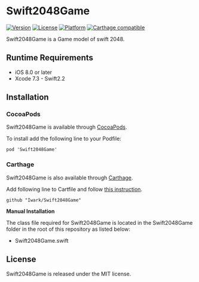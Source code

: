 # Swift2048Game

[![Version](https://img.shields.io/cocoapods/v/Swift2048Game.svg?style=flat)](http://cocoapods.org/pods/Swift2048Game)
[![License](https://img.shields.io/cocoapods/l/Swift2048Game.svg?style=flat)](http://cocoapods.org/pods/Swift2048Game)
[![Platform](https://img.shields.io/cocoapods/p/Swift2048Game.svg?style=flat)](http://cocoapods.org/pods/Swift2048Game)
[![Carthage compatible](https://img.shields.io/badge/Carthage-compatible-4BC51D.svg?style=flat)](https://github.com/Carthage/Carthage)

Swift2048Game is a Game model of swift 2048.

## Runtime Requirements

* iOS 8.0 or later
* Xcode 7.3 - Swift2.2

## Installation

### CocoaPods

Swift2048Game is available through [CocoaPods](http://cocoapods.org).

To install add the following line to your Podfile:

    pod 'Swift2048Game'

### Carthage

Swift2048Game is also available through [Carthage](https://github.com/carthage/carthage).

Add following line to Cartfile and follow [this instruction](https://github.com/carthage/carthage#adding-frameworks-to-an-application).

```
github "Iwark/Swift2048Game"
```

**Manual Installation**

The class file required for Swift2048Game is located in the Swift2048Game folder in the root of this repository as listed below:

* Swift2048Game.swift

## License

Swift2048Game is released under the MIT license.